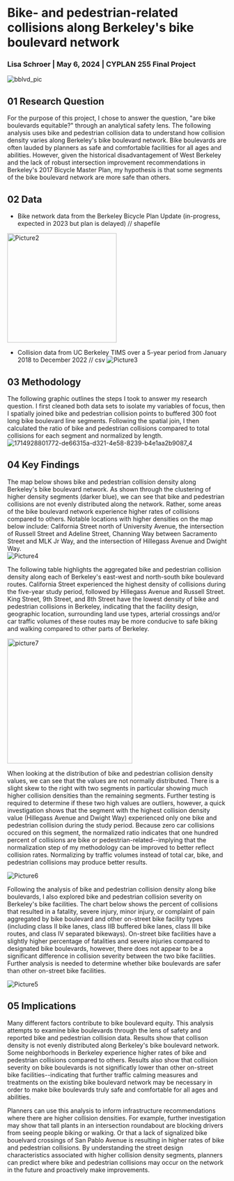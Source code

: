 # Bike- and pedestrian-related collisions along Berkeley's bike boulevard network
### Lisa Schroer | May 6, 2024 | CYPLAN 255 Final Project

![bblvd_pic](https://github.com/lisa-schroer/cp255-final-project/assets/157168522/c1f9f7fa-c059-49f4-b327-6ac8cc7ff707)

## 01 Research Question
For the purpose of this project, I chose to answer the question, "are bike boulevards equitable?" through an analytical safety lens. The following analysis uses bike and pedestrian collision data to understand how collision density varies along Berkeley's bike boulevard network. Bike boulevards are often lauded by planners as safe and comfortable facilities for all ages and abilities. However, given the historical disadvantagement of West Berkeley and the lack of robust intersection improvement recommendations in Berkeley's 2017 Bicycle Master Plan, my hypothesis is that some segments of the bike boulevard network are more safe than others.  

## 02 Data
- Bike network data from the Berkeley Bicycle Plan Update (in-progress, expected in 2023 but plan is delayed) // shapefile
<img width="251" alt="Picture2" src="https://github.com/lisa-schroer/cp255-final-project/assets/157168522/b7c0c183-cd41-4537-8500-d4b03d0fc389">


- Collision data from UC Berkeley TIMS over a 5-year period from January 2018 to December 2022 // csv
![Picture3](https://github.com/lisa-schroer/cp255-final-project/assets/157168522/8f5f4970-88cd-4093-99cf-6c7f3745a288)

## 03 Methodology
The following graphic outlines the steps I took to answer my research question. I first cleaned both data sets to isolate my variables of focus, then I spatially joined bike and pedestrian collision points to buffered 300 foot long bike boulevard line segments. Following the spatial join, I then calculated the ratio of bike and pedestrian collisions compared to total collisions for each segment and normalized by length. 
![1714928801772-de66315a-d321-4e58-8239-b4e1aa2b9087_4](https://github.com/lisa-schroer/cp255-final-project/assets/157168522/d5bf9182-43b0-45fd-b87b-6e11062e549b)

## 04 Key Findings
The map below shows bike and pedestrian collision density along Berkeley's bike boulevard network. As shown through the clustering of higher density segments (darker blue), we can see that bike and pedestrian collisions are not evenly distributed along the network. Rather, some areas of the bike boulevard network experience higher rates of collisions compared to others. Notable locations with higher densities on the map below include: California Street north of University Avenue, the intersection of Russell Street and Adeline Street, Channing Way between Sacramento Street and MLK Jr Way, and the intersection of Hillegass Avenue and Dwight Way.  
![Picture4](https://github.com/lisa-schroer/cp255-final-project/assets/157168522/2325ec35-b3ee-4e09-9838-a17958a90c52)


The following table highlights the aggregated bike and pedestrian collision density along each of Berkeley's east-west and north-south bike boulevard routes. California Street experienced the highest density of collisions during the five-year study period, followed by Hillegass Avenue and Russell Street. King Street, 9th Street, and 8th Street have the lowest density of bike and pedestrian collisions in Berkeley, indicating that the facility design, geographic location, surrounding land use types, arterial crossings and/or car traffic volumes of these routes may be more conducive to safe biking and walking compared to other parts of Berkeley.

<img width="287" alt="picture7" src="https://github.com/lisa-schroer/cp255-final-project/assets/157168522/01ddc454-500a-4a01-8f6d-3727b752ee86">


When looking at the distribution of bike and pedestrian collision density values, we can see that the values are not normally distributed. There is a slight skew to the right with two segments in particular showing much higher collision densities than the remaining segments. Further testing is required to determine if these two high values are outliers, however, a quick investigation shows that the segment with the highest collision density value (Hillegass Avenue and Dwight Way) experienced only one bike and pedestrian collision during the study period. Because zero car collisions occured on this segment, the normalized ratio indicates that one hundred percent of collisions are bike or pedestrian-related--implying that the normalization step of my methodology can be improved to better reflect collision rates. Normalizing by traffic volumes instead of total car, bike, and pedestrian collisions may produce better results.

![Picture6](https://github.com/lisa-schroer/cp255-final-project/assets/157168522/19c20b79-6d4d-4388-afd7-f5eb52df8cd7)


Following the analysis of bike and pedestrian collision density along bike boulevards, I also explored bike and pedestrian collision severity on Berkeley's bike facilities. The chart below shows the percent of collisions that resulted in a fatality, severe injury, minor injury, or complaint of pain aggregated by bike boulevard and other on-street bike facility types (including class II bike lanes, class IIB buffered bike lanes, class III bike routes, and class IV separated bikeways). On-street bike facilities have a slightly higher percentage of fatalities and severe injuries compared to designated bike boulevards, however, there does not appear to be a significant difference in collision severity between the two bike facilities. Further analysis is needed to determine whether bike boulevards are safer than other on-street bike facilities. 

![Picture5](https://github.com/lisa-schroer/cp255-final-project/assets/157168522/98f190f2-0370-4ef8-a3f9-58f8f26513c6)


## 05 Implications
Many different factors contribute to bike boulevard equity. This analysis attempts to examine bike boulevards through the lens of safety and reported bike and pedestrian collision data. Results show that collison density is not evenly distributed along Berkeley's bike boulevard network. Some neighborhoods in Berkeley experience higher rates of bike and pedestrian collisions compared to others. Results also show that collision severity on bike boulevards is not significatly lower than other on-street bike facilities--indicating that further traffic calming measures and treatments on the existing bike boulevard network may be necessary in order to make bike boulevards truly safe and comfortable for all ages and abilities.

Planners can use this analysis to inform infrastructure recommendations where there are higher collision densities. For example, further investigation may show that tall plants in an intersection roundabout are blocking drivers from seeing people biking or walking. Or that a lack of signalized bike bouelvard crossings of San Pablo Avenue is resulting in higher rates of bike and pedestrian collisions. By understanding the street design characteristics associated with higher collision density segments, planners can predict where bike and pedestrian collisions may occur on the network in the future and proactively make improvements. 


